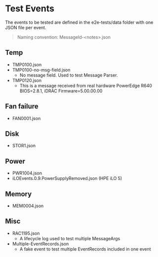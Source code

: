 # Test Events

The events to be tested are defined in the e2e-tests/data folder with one JSON file per event.

> Naming convention: MessageId-\<notes\>.json

## Temp
- TMP0100.json
- TMP0100-no-msg-field.json
    - No message field. Used to test Message Parser.
- TMP0120.json
    - This is a message received from real hardware PowerEdge R640 BIOS=2.8.1, iDRAC Firmware=5.00.00.00

## Fan failure
- FAN0001.json

## Disk
- STOR1.json

## Power
- PWR1004.json
- iLOEvents.0.9.PowerSupplyRemoved.json (HPE iLO 5)

## Memory
- MEM0004.json

## Misc
- RAC1195.json
    - A lifecycle log used to test multiple MessageArgs
- Multiple-EventRecords.json
    - A fake event to test multiple EventRecords included in one event
